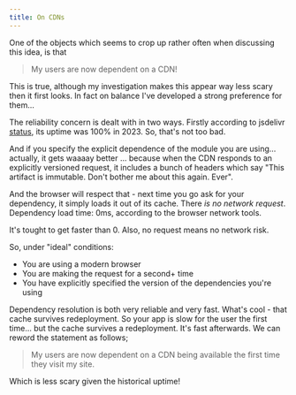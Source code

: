 ```yaml
---
title: On CDNs
---
```


One of the objects which seems to crop up rather often when discussing this idea, is that

> My users are now dependent on a CDN!

This is true, although my investigation makes this appear way less scary then it first looks. In fact on balance I've developed a strong preference for them...

The reliability concern is dealt with in two ways. Firstly according to jsdelivr [status](https://status.jsdelivr.com), its uptime was 100% in 2023. So, that's not too bad.

And if you specify the explicit dependence of the module you are using... actually, it gets waaaay better ... because when the CDN responds to an explicitly versioned request, it includes a bunch of headers which say "This artifact is immutable. Don't bother me about this again. Ever".

And the browser will respect that - next time you go ask for your dependency, it simply loads it out of its cache. There _is no network request_. Dependency load time: 0ms, according to the browser network tools.

It's tought to get faster than 0. Also, no request means no network risk.

So, under "ideal" conditions:

- You are using a modern browser
- You are making the request for a second+ time
- You have explicitly specified the version of the dependencies you're using

Dependency resolution is both very reliable and very fast. What's cool - that cache survives redeployment. So your app is slow for the user the first time... but the cache survives a redeployment. It's fast afterwards. We can reword the statement as follows;

> My users are now dependent on a CDN being available the first time they visit my site.

Which is less scary given the historical uptime!
